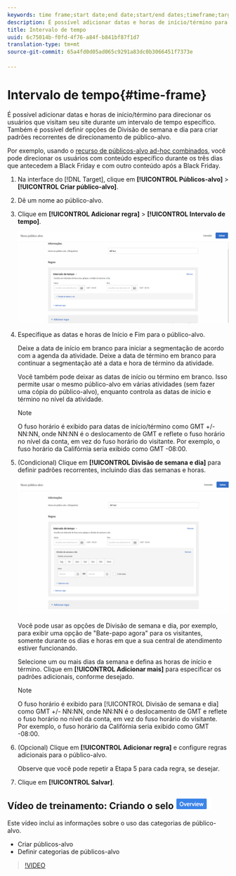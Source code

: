 ```yaml
---
keywords: time frame;start date;end date;start/end dates;timeframe;target schedule;week parting;day parting;parting
description: É possível adicionar datas e horas de início/término para direcionar os usuários que visitam seu site durante um intervalo de tempo específico. Também é possível definir opções de Divisão de semana e dia para criar padrões recorrentes de direcionamento de público-alvo.
title: Intervalo de tempo
uuid: 6c75014b-f0fd-4f76-a84f-b841bf87f1d7
translation-type: tm+mt
source-git-commit: 65a4fd0d05ad065c9291a83dc0b3066451f7373e

---
```



# Intervalo de tempo{#time-frame}

É possível adicionar datas e horas de início/término para direcionar os usuários que visitam seu site durante um intervalo de tempo específico. Também é possível definir opções de Divisão de semana e dia para criar padrões recorrentes de direcionamento de público-alvo.

Por exemplo, usando o [recurso de públicos-alvo ad-hoc combinados](../../../c-target/combining-multiple-audiences.md#concept_A7386F1EA4394BD2AB72399C225981E5), você pode direcionar os usuários com conteúdo específico durante os três dias que antecedem a Black Friday e com outro conteúdo após a Black Friday.

1. Na interface do [!DNL Target], clique em **[!UICONTROL Públicos-alvo]** > **[!UICONTROL Criar público-alvo]**.
1. Dê um nome ao público-alvo.
1. Clique em **[!UICONTROL Adicionar regra]** > **[!UICONTROL Intervalo de tempo]**.

   ![](assets/target_timeframe_dialog.png)

1. Especifique as datas e horas de Início e Fim para o público-alvo.

   Deixe a data de início em branco para iniciar a segmentação de acordo com a agenda da atividade. Deixe a data de término em branco para continuar a segmentação até a data e hora de término da atividade.

   Você também pode deixar as datas de início ou término em branco. Isso permite usar o mesmo público-alvo em várias atividades (sem fazer uma cópia do público-alvo), enquanto controla as datas de início e término no nível da atividade.

   >[!NOTE]
   >
   >O fuso horário é exibido para datas de início/término como GMT +/- NN:NN, onde NN:NN é o deslocamento de GMT e reflete o fuso horário no nível da conta, em vez do fuso horário do visitante. Por exemplo, o fuso horário da Califórnia seria exibido como GMT -08:00.

1. (Condicional) Clique em **[!UICONTROL Divisão de semana e dia]** para definir padrões recorrentes, incluindo dias das semanas e horas.

   ![Divisão de semana e dia](assets/week_and_day_parting.png)

   Você pode usar as opções de Divisão de semana e dia, por exemplo, para exibir uma opção de &quot;Bate-papo agora&quot; para os visitantes, somente durante os dias e horas em que a sua central de atendimento estiver funcionando.

   Selecione um ou mais dias da semana e defina as horas de início e término. Clique em **[!UICONTROL Adicionar mais]** para especificar os padrões adicionais, conforme desejado.

   >[!NOTE]
   >
   >O fuso horário é exibido para [!UICONTROL Divisão de semana e dia] como GMT +/- NN:NN, onde NN:NN é o deslocamento de GMT e reflete o fuso horário no nível da conta, em vez do fuso horário do visitante. Por exemplo, o fuso horário da Califórnia seria exibido como GMT -08:00.

1. (Opcional) Clique em **[!UICONTROL Adicionar regra]** e configure regras adicionais para o público-alvo.

   Observe que você pode repetir a Etapa 5 para cada regra, se desejar.

1. Clique em **[!UICONTROL Salvar]**.

## Vídeo de treinamento: Criando o selo ![Visão geral de públicos-alvo](/help/assets/overview.png)

Este vídeo inclui as informações sobre o uso das categorias de público-alvo.

* Criar públicos-alvo
* Definir categorias de públicos-alvo

>[!VIDEO](https://video.tv.adobe.com/v/17392)
